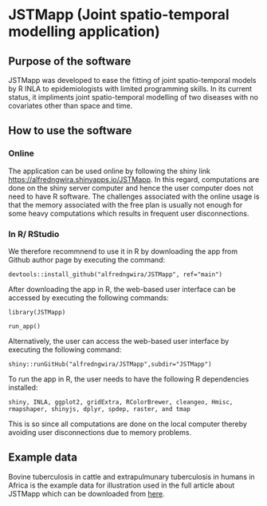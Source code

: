 # JSTMapp (Joint spatio-temporal modelling application)
## Purpose of the software
JSTMapp was developed to ease the fitting of joint spatio-temporal models by R INLA to epidemiologists with limited programming skills. In its current status, it impliments joint spatio-temporal modelling of two diseases with no covariates other than space and time.
## How to use the software
### Online
The application can be used online by following the shiny link https://alfredngwira.shinyapps.io/JSTMapp. In this regard, computations are done on the shiny server computer and hence the user computer does not need to have R software. The challenges associated with the online usage is that the memory associated with the free plan is usually not enough for some heavy computations which results in frequent user disconnections. 
### In R/ RStudio
We therefore recommnend to use it in R by downloading the app from Github author page by executing the command: 

```devtools::install_github("alfredngwira/JSTMapp", ref="main")```

After downloading the app in R, the web-based user interface can be accessed by executing the following commands:

```library(JSTMapp)```

```run_app()```

Alternatively, the user can access the web-based user interface by executing the following command:

```shiny::runGitHub("alfredngwira/JSTMapp",subdir="JSTMapp")```

To run the app in R, the user needs to have the following R dependencies installed:

```shiny, INLA, ggplot2, gridExtra, RColorBrewer, cleangeo, Hmisc, rmapshaper, shinyjs, dplyr, spdep, raster, and tmap```

This is so since all computations are done on the local computer thereby avoiding user disconnections due to memory problems. 

## Example data
Bovine tuberculosis in cattle and extrapulmunary tuberculosis in humans in Africa is the example data for illustration used in the full article about JSTMapp which can be downloaded from [here](https://github.com/alfredngwira/JSTMapp/blob/main/JSTMapp/joint.csv).
